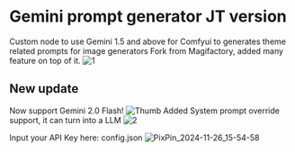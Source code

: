 # Gemini prompt generator JT version
Custom node to use Gemini 1.5 and above for Comfyui to generates theme related prompts for image generators
Fork from Magifactory, added many feature on top of it.
![1](https://github.com/user-attachments/assets/fe987a9f-06c8-4a35-8de2-4b301007b266)
## New update
Now support Gemini 2.0 Flash!
![Thumb](https://github.com/user-attachments/assets/bfe6831b-3189-43e8-bc5e-1fde60f24d4f)
Added System prompt override support, it can turn into a LLM
![2](https://github.com/user-attachments/assets/ad215761-d8ca-4d1a-bfb5-c774a0b70b66)

Input your API Key here: config.json 
![PixPin_2024-11-26_15-54-58](https://github.com/user-attachments/assets/96a03508-8965-4960-8a9e-10e96e94b277)
